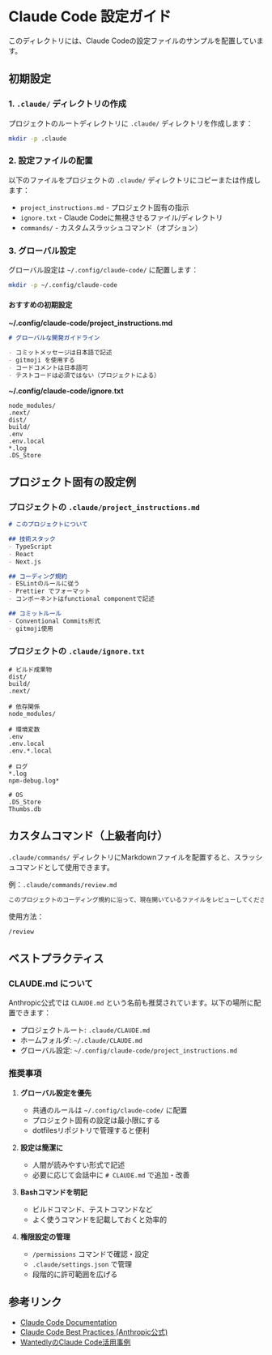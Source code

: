 # Claude Code 設定ガイド

このディレクトリには、Claude Codeの設定ファイルのサンプルを配置しています。

## 初期設定

### 1. `.claude/` ディレクトリの作成

プロジェクトのルートディレクトリに `.claude/` ディレクトリを作成します：

```bash
mkdir -p .claude
```

### 2. 設定ファイルの配置

以下のファイルをプロジェクトの `.claude/` ディレクトリにコピーまたは作成します：

- `project_instructions.md` - プロジェクト固有の指示
- `ignore.txt` - Claude Codeに無視させるファイル/ディレクトリ
- `commands/` - カスタムスラッシュコマンド（オプション）

### 3. グローバル設定

グローバル設定は `~/.config/claude-code/` に配置します：

```bash
mkdir -p ~/.config/claude-code
```

#### おすすめの初期設定

**~/.config/claude-code/project_instructions.md**
```markdown
# グローバルな開発ガイドライン

- コミットメッセージは日本語で記述
- gitmoji を使用する
- コードコメントは日本語可
- テストコードは必須ではない（プロジェクトによる）
```

**~/.config/claude-code/ignore.txt**
```
node_modules/
.next/
dist/
build/
.env
.env.local
*.log
.DS_Store
```

## プロジェクト固有の設定例

### プロジェクトの `.claude/project_instructions.md`

```markdown
# このプロジェクトについて

## 技術スタック
- TypeScript
- React
- Next.js

## コーディング規約
- ESLintのルールに従う
- Prettier でフォーマット
- コンポーネントはfunctional componentで記述

## コミットルール
- Conventional Commits形式
- gitmoji使用
```

### プロジェクトの `.claude/ignore.txt`

```
# ビルド成果物
dist/
build/
.next/

# 依存関係
node_modules/

# 環境変数
.env
.env.local
.env.*.local

# ログ
*.log
npm-debug.log*

# OS
.DS_Store
Thumbs.db
```

## カスタムコマンド（上級者向け）

`.claude/commands/` ディレクトリにMarkdownファイルを配置すると、スラッシュコマンドとして使用できます。

例：`.claude/commands/review.md`
```markdown
このプロジェクトのコーディング規約に沿って、現在開いているファイルをレビューしてください。
```

使用方法：
```
/review
```

## ベストプラクティス

### CLAUDE.md について

Anthropic公式では `CLAUDE.md` という名前も推奨されています。以下の場所に配置できます：

- プロジェクトルート: `.claude/CLAUDE.md`
- ホームフォルダ: `~/.claude/CLAUDE.md`
- グローバル設定: `~/.config/claude-code/project_instructions.md`

### 推奨事項

1. **グローバル設定を優先**
   - 共通のルールは `~/.config/claude-code/` に配置
   - プロジェクト固有の設定は最小限にする
   - dotfilesリポジトリで管理すると便利

2. **設定は簡潔に**
   - 人間が読みやすい形式で記述
   - 必要に応じて会話中に `# CLAUDE.md` で追加・改善

3. **Bashコマンドを明記**
   - ビルドコマンド、テストコマンドなど
   - よく使うコマンドを記載しておくと効率的

4. **権限設定の管理**
   - `/permissions` コマンドで確認・設定
   - `.claude/settings.json` で管理
   - 段階的に許可範囲を広げる

## 参考リンク

- [Claude Code Documentation](https://docs.claude.com/claude-code)
- [Claude Code Best Practices (Anthropic公式)](https://www.anthropic.com/engineering/claude-code-best-practices)
- [WantedlyのClaude Code活用事例](https://www.wantedly.com/companies/wantedly/post_articles/981006)
